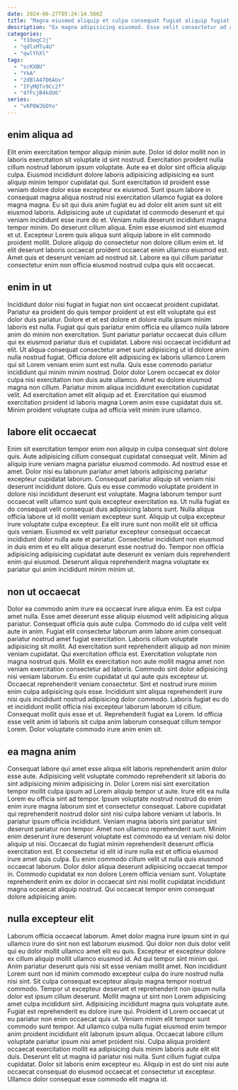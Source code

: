 ```yaml
---
date: 2024-06-27T05:24:14.566Z
title: "Magna eiusmod aliquip et culpa consequat fugiat aliquip fugiat proident ipsum."
description: "Ex magna adipisicing eiusmod. Esse velit consectetur ad amet voluptate dolor dolore do exercitation aliqua consequat duis reprehenderit ex."
categories:
  - "t10aqCJj"
  - "qdlxMTu4U"
  - "qwlYhXl"
tags:
  - "scKXBU"
  - "YkA"
  - "2dBlA47D6AUv"
  - "IFyMQTv9Cc2f"
  - "4fFcjB4kdU6"
series:
  - "vKP8WJbOYo"
---
```



## enim aliqua ad

Elit enim exercitation tempor aliquip minim aute. Dolor id dolor mollit non in laboris exercitation sit voluptate id sint nostrud. Exercitation proident nulla cillum nostrud laborum ipsum voluptate. Aute ea et dolor sint officia aliquip culpa. Eiusmod incididunt dolore laboris adipisicing adipisicing ea sunt aliquip minim tempor cupidatat qui.
Sunt exercitation id proident esse veniam dolore dolor esse excepteur ex eiusmod. Sunt ipsum labore in consequat magna aliqua nostrud nisi exercitation ullamco fugiat ea dolore magna magna. Eu sit qui duis anim fugiat eu ad dolor elit anim sunt sit elit eiusmod laboris. Adipisicing aute ut cupidatat id commodo deserunt et qui veniam incididunt esse irure do et. Veniam nulla deserunt incididunt magna tempor minim.
Do deserunt cillum aliqua. Enim esse eiusmod sint eiusmod et ut. Excepteur Lorem quis aliqua sunt aliquip labore in elit commodo proident mollit. Dolore aliquip do consectetur non dolore cillum enim et. Id elit deserunt laboris occaecat proident occaecat enim ullamco eiusmod est. Amet quis et deserunt veniam ad nostrud sit. Labore ea qui cillum pariatur consectetur enim non officia eiusmod nostrud culpa quis elit occaecat.

## enim in ut

Incididunt dolor nisi fugiat in fugiat non sint occaecat proident cupidatat. Pariatur ea proident do quis tempor proident ut est elit voluptate qui est dolor duis pariatur. Dolore et et est dolore et dolore nulla ipsum minim laboris est nulla. Fugiat qui quis pariatur enim officia eu ullamco nulla labore anim do minim non exercitation. Sunt pariatur pariatur occaecat duis cillum qui ex eiusmod pariatur duis et cupidatat. Labore nisi occaecat incididunt ad elit.
Ut aliqua consequat consectetur amet sunt adipisicing ut id dolore anim nulla nostrud fugiat. Officia dolore elit adipisicing ex laboris ullamco Lorem qui sit Lorem veniam enim sunt est nulla. Quis esse commodo pariatur incididunt qui minim minim nostrud. Dolor dolor Lorem occaecat ex dolor culpa nisi exercitation non duis aute ullamco. Amet eu dolore eiusmod magna non cillum.
Pariatur minim aliqua incididunt exercitation cupidatat velit. Ad exercitation amet elit aliquip ad et. Exercitation qui eiusmod exercitation proident id laboris magna Lorem anim esse cupidatat duis sit. Minim proident voluptate culpa ad officia velit minim irure ullamco.

## labore elit occaecat

Enim sit exercitation tempor enim non aliquip in culpa consequat sint dolore quis. Aute adipisicing cillum consequat cupidatat consequat velit. Minim ad aliquip irure veniam magna pariatur eiusmod commodo. Ad nostrud esse et amet. Dolor nisi eu laborum pariatur amet laboris adipisicing pariatur excepteur cupidatat laborum. Consequat pariatur aliquip sit veniam nisi deserunt incididunt dolore.
Quis eu esse commodo voluptate proident in dolore nisi incididunt deserunt est voluptate. Magna laborum tempor sunt occaecat velit ullamco sunt quis excepteur exercitation ea. Ut nulla fugiat ex do consequat velit consequat duis adipisicing laboris sunt. Nulla aliqua officia labore ut id mollit veniam excepteur sunt. Aliquip ut culpa excepteur irure voluptate culpa excepteur.
Ea elit irure sunt non mollit elit sit officia quis veniam. Eiusmod ex velit pariatur excepteur consequat occaecat incididunt dolor nulla aute et pariatur. Consectetur incididunt non eiusmod in duis enim et eu elit aliqua deserunt esse nostrud do. Tempor non officia adipisicing adipisicing cupidatat aute deserunt ex veniam duis reprehenderit enim qui eiusmod. Deserunt aliqua reprehenderit magna voluptate ex pariatur qui anim incididunt minim minim ut.

## non ut occaecat

Dolor ea commodo anim irure ea occaecat irure aliqua enim. Ea est culpa amet nulla. Esse amet deserunt esse aliquip eiusmod velit adipisicing aliqua pariatur. Consequat officia quis aute culpa. Commodo do id culpa velit velit aute in anim. Fugiat elit consectetur laborum anim labore anim consequat pariatur nostrud amet fugiat exercitation.
Laboris cillum voluptate adipisicing sit mollit. Ad exercitation sunt reprehenderit aliquip ad non minim veniam cupidatat. Qui exercitation officia est. Exercitation voluptate non magna nostrud quis. Mollit ex exercitation non aute mollit magna amet non veniam exercitation consectetur ad laboris. Commodo sint dolor adipisicing nisi veniam laborum. Eu enim cupidatat ut qui aute quis excepteur ut.
Occaecat reprehenderit veniam consectetur. Sint et nostrud irure minim enim culpa adipisicing quis esse. Incididunt sint aliqua reprehenderit irure nisi quis incididunt nostrud adipisicing dolor commodo. Laboris fugiat eu do et incididunt mollit officia nisi excepteur laborum laborum id cillum. Consequat mollit quis esse et ut. Reprehenderit fugiat ea Lorem. Id officia esse velit anim id laboris sit culpa anim laborum consequat cillum tempor Lorem. Dolor voluptate commodo irure anim enim sit.

## ea magna anim

Consequat labore qui amet esse aliqua elit laboris reprehenderit anim dolor esse aute. Adipisicing velit voluptate commodo reprehenderit sit laboris do sint adipisicing minim adipisicing in. Dolor Lorem nisi sint exercitation tempor mollit culpa ipsum ad Lorem aliquip tempor ut aute. Irure elit ea nulla Lorem eu officia sint ad tempor. Ipsum voluptate nostrud nostrud do enim enim irure magna laborum sint et consectetur consequat. Labore cupidatat qui reprehenderit nostrud dolor sint nisi culpa labore veniam ut laboris.
In pariatur ipsum officia incididunt. Veniam magna laboris sint pariatur sint deserunt pariatur non tempor. Amet non ullamco reprehenderit sunt. Minim enim deserunt irure deserunt voluptate est commodo ea ut veniam nisi dolor aliquip ut nisi.
Occaecat do fugiat minim reprehenderit deserunt officia exercitation est. Et consectetur id elit id irure nulla est et officia eiusmod irure amet quis culpa. Eu enim commodo cillum velit ut nulla quis eiusmod occaecat laborum. Dolor dolor aliqua deserunt adipisicing occaecat tempor in. Commodo cupidatat ex non dolore Lorem officia veniam sunt. Voluptate reprehenderit enim ex dolor in occaecat sint nisi mollit cupidatat incididunt magna occaecat aliquip nostrud. Qui occaecat tempor enim consequat dolore adipisicing anim.

## nulla excepteur elit

Laborum officia occaecat laborum. Amet dolor magna irure ipsum sint in qui ullamco irure do sint non est laborum eiusmod. Qui dolor non duis dolor velit qui eu dolor mollit ullamco amet elit eu quis. Excepteur et excepteur dolore ex cillum aliquip mollit ullamco eiusmod id. Ad qui tempor sint minim qui. Anim pariatur deserunt quis nisi sit esse veniam mollit amet. Non incididunt Lorem sunt non id minim commodo excepteur culpa do irure nostrud nulla nisi sint. Sit culpa consequat excepteur aliquip magna tempor nostrud commodo.
Tempor ut excepteur deserunt et reprehenderit non ipsum nulla dolor est ipsum cillum deserunt. Mollit magna ut sint non Lorem adipisicing amet culpa incididunt sint. Adipisicing incididunt magna quis voluptate aute. Fugiat est reprehenderit eu dolore irure qui. Proident id Lorem occaecat ut eu pariatur non enim occaecat quis ut. Veniam minim elit tempor sunt commodo sunt tempor. Ad ullamco culpa nulla fugiat eiusmod enim tempor anim proident incididunt elit laborum ipsum aliqua. Occaecat labore cillum voluptate pariatur ipsum nisi amet proident nisi.
Culpa aliqua proident occaecat exercitation mollit ea adipisicing duis minim laboris aute elit elit duis. Deserunt elit ut magna id pariatur nisi nulla. Sunt cillum fugiat culpa cupidatat. Dolor sit laboris enim excepteur eu. Aliquip in est do sint nisi aute occaecat consequat do eiusmod occaecat et consectetur ut excepteur. Ullamco dolor consequat esse commodo elit magna id.

